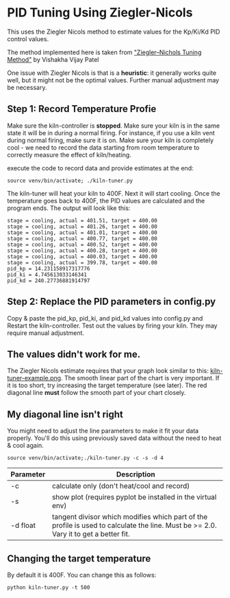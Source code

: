 # PID Tuning Using Ziegler-Nicols

This uses the Ziegler Nicols method to estimate values for the Kp/Ki/Kd PID control values.

The method implemented here is taken from ["Ziegler–Nichols Tuning Method"](https://www.ias.ac.in/article/fulltext/reso/025/10/1385-1397) by Vishakha Vijay Patel

One issue with Ziegler Nicols is that is a **heuristic**: it generally works quite well, but it might not be the optimal values. Further manual adjustment may be necessary.

## Step 1: Record Temperature Profie

Make sure the kiln-controller is **stopped**. Make sure your kiln is in the same state it will be in during a normal firing. For instance, if you use a kiln vent during normal firing, make sure it is on. Make sure your kiln is completely cool - we need to record the data starting from room temperature to correctly measure the effect of kiln/heating.

execute the code to record data and provide estimates at the end:

```
source venv/bin/activate; ./kiln-tuner.py
```

The kiln-tuner will heat your kiln to 400F. Next it will start cooling. Once the temperature goes back to 400F, the PID values are calculated and the program ends. The output will look like this:

```
stage = cooling, actual = 401.51, target = 400.00
stage = cooling, actual = 401.26, target = 400.00
stage = cooling, actual = 401.01, target = 400.00
stage = cooling, actual = 400.77, target = 400.00
stage = cooling, actual = 400.52, target = 400.00
stage = cooling, actual = 400.28, target = 400.00
stage = cooling, actual = 400.03, target = 400.00
stage = cooling, actual = 399.78, target = 400.00
pid_kp = 14.231158917317776
pid_ki = 4.745613033146341
pid_kd = 240.27736881914797
```

## Step 2: Replace the PID parameters in config.py

Copy & paste the pid_kp, pid_ki, and pid_kd values into config.py and Restart the kiln-controller. Test out the values by firing your kiln. They may require manual adjustment.

## The values didn't work for me.

The Ziegler Nicols estimate requires that your graph look similar to this: [kiln-tuner-example.png](kiln-tuner-example.png). The smooth linear part of the chart is very important. If it is too short, try increasing the target temperature (see later). The red diagonal line **must** follow the smooth part of your chart closely.

## My diagonal line isn't right

You might need to adjust the line parameters to make it fit your data properly. You'll do this using previously saved data without the need to heat & cool again. 

```
source venv/bin/activate;./kiln-tuner.py -c -s -d 4
```

| Parameter | Description |
| --------- | ----------- |
| -c | calculate only (don't heat/cool and record) |
| -s | show plot (requires pyplot be installed in the virtual env) |
| -d float | tangent divisor which modifies which part of the profile is used to calculate the line. Must be >= 2.0. Vary it to get a better fit. |

## Changing the target temperature

By default it is 400F. You can change this as follows:

```
python kiln-tuner.py -t 500
```

